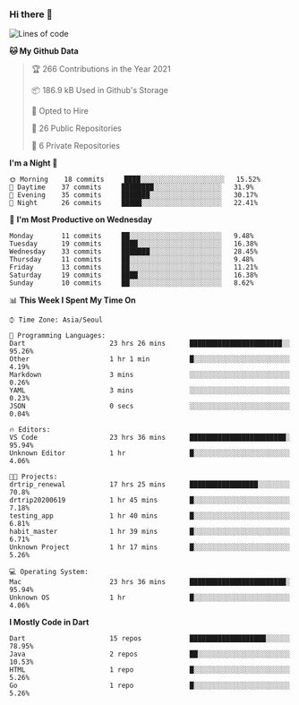 ### Hi there 👋

<!--
**ska2519/ska2519** is a ✨ _special_ ✨ repository because its `README.md` (this file) appears on your GitHub profile.

Here are some ideas to get you started:

- 🔭 I’m currently working on ...
- 🌱 I’m currently learning ...
- 👯 I’m looking to collaborate on ...
- 🤔 I’m looking for help with ...
- 💬 Ask me about ...
- 📫 How to reach me: ...
- 😄 Pronouns: ...
- ⚡ Fun fact: ...
-->

<!--START_SECTION:waka-->
![Lines of code](https://img.shields.io/badge/From%20Hello%20World%20I%27ve%20Written-426418%20lines%20of%20code-blue)

**🐱 My Github Data** 

> 🏆 266 Contributions in the Year 2021
 > 
> 📦 186.9 kB Used in Github's Storage 
 > 
> 💼 Opted to Hire
 > 
> 📜 26 Public Repositories 
 > 
> 🔑 6 Private Repositories  
 > 
**I'm a Night 🦉** 

```text
🌞 Morning    18 commits     ████░░░░░░░░░░░░░░░░░░░░░   15.52% 
🌆 Daytime    37 commits     ████████░░░░░░░░░░░░░░░░░   31.9% 
🌃 Evening    35 commits     ███████░░░░░░░░░░░░░░░░░░   30.17% 
🌙 Night      26 commits     █████░░░░░░░░░░░░░░░░░░░░   22.41%

```
📅 **I'm Most Productive on Wednesday** 

```text
Monday       11 commits     ██░░░░░░░░░░░░░░░░░░░░░░░   9.48% 
Tuesday      19 commits     ████░░░░░░░░░░░░░░░░░░░░░   16.38% 
Wednesday    33 commits     ███████░░░░░░░░░░░░░░░░░░   28.45% 
Thursday     11 commits     ██░░░░░░░░░░░░░░░░░░░░░░░   9.48% 
Friday       13 commits     ██░░░░░░░░░░░░░░░░░░░░░░░   11.21% 
Saturday     19 commits     ████░░░░░░░░░░░░░░░░░░░░░   16.38% 
Sunday       10 commits     ██░░░░░░░░░░░░░░░░░░░░░░░   8.62%

```


📊 **This Week I Spent My Time On** 

```text
⌚︎ Time Zone: Asia/Seoul

💬 Programming Languages: 
Dart                     23 hrs 26 mins      ███████████████████████░░   95.26% 
Other                    1 hr 1 min          █░░░░░░░░░░░░░░░░░░░░░░░░   4.19% 
Markdown                 3 mins              ░░░░░░░░░░░░░░░░░░░░░░░░░   0.26% 
YAML                     3 mins              ░░░░░░░░░░░░░░░░░░░░░░░░░   0.23% 
JSON                     0 secs              ░░░░░░░░░░░░░░░░░░░░░░░░░   0.04%

🔥 Editors: 
VS Code                  23 hrs 36 mins      ████████████████████████░   95.94% 
Unknown Editor           1 hr                █░░░░░░░░░░░░░░░░░░░░░░░░   4.06%

🐱‍💻 Projects: 
drtrip_renewal           17 hrs 25 mins      █████████████████░░░░░░░░   70.8% 
drtrip20200619           1 hr 45 mins        █░░░░░░░░░░░░░░░░░░░░░░░░   7.18% 
testing_app              1 hr 40 mins        █░░░░░░░░░░░░░░░░░░░░░░░░   6.81% 
habit_master             1 hr 39 mins        █░░░░░░░░░░░░░░░░░░░░░░░░   6.71% 
Unknown Project          1 hr 17 mins        █░░░░░░░░░░░░░░░░░░░░░░░░   5.26%

💻 Operating System: 
Mac                      23 hrs 36 mins      ████████████████████████░   95.94% 
Unknown OS               1 hr                █░░░░░░░░░░░░░░░░░░░░░░░░   4.06%

```

**I Mostly Code in Dart** 

```text
Dart                     15 repos            ███████████████████░░░░░░   78.95% 
Java                     2 repos             ██░░░░░░░░░░░░░░░░░░░░░░░   10.53% 
HTML                     1 repo              █░░░░░░░░░░░░░░░░░░░░░░░░   5.26% 
Go                       1 repo              █░░░░░░░░░░░░░░░░░░░░░░░░   5.26%

```



<!--END_SECTION:waka-->


